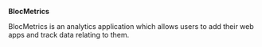 
**BlocMetrics**

BlocMetrics is an analytics application which allows users to add their web apps and track data relating to them.